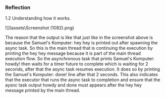### Reflection
1.2 Understanding how it works.

![](assets\Screenshot (1092).png)

The reason that the output is like that just like in the screenshot above is because the Samuel's Komputer: hey hey is printed out after spawning the async task. So this is the main thread that is continuing the execution by printing the hey hey message because it is part of the main thread execution flow. So the asynchronous task that prints Samuel's Komputer: howdy! then waits for a timer future to complete which is waiting for 2 seconds, after that the async task resumes execution. It does so by printing the Samuel's Komputer: done! line after that 2 seconds. This also indicates that the executor that runs the async task to completion and ensure that the aysnc task output howdy and done must appears after the hey hey message printed by the main thread. 